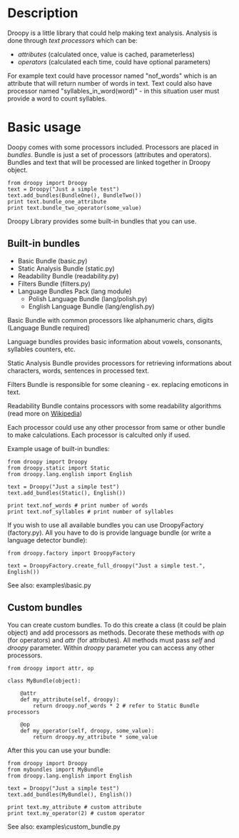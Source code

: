 # Description

Droopy is a little library that could help making text analysis. Analysis is done through *text processors* which can be:

- *attributes* (calculated once, value is cached, parameterless)
- *operators* (calculated each time, could have optional parameters)

For example text could have processor named "nof\_words" which is an attribute that will return number of words in text. Text could also have processor named "syllables\_in\_word(word)" - in this situation user must provide a word to count syllables.

# Basic usage

Doopy comes with some processors included. Processors are placed in *bundles*. Bundle is just a set of processors (attributes and operators). Bundles and text that will be processed are linked together in Droopy object.

    from droopy import Droopy
    text = Droopy("Just a simple test")
    text.add_bundles(BundleOne(), BundleTwo())
    print text.bundle_one_attribute
    print text.bundle_two_operator(some_value)

Droopy Library provides some built-in bundles that you can use.

## Built-in bundles

- Basic Bundle (basic.py)
- Static Analysis Bundle (static.py)
- Readability Bundle (readability.py)
- Filters Bundle (filters.py)
- Language Bundles Pack (lang module)
    - Polish Language Bundle (lang/polish.py)
    - English Language Bundle (lang/english.py)

Basic Bundle with common processors like alphanumeric chars, digits (Language Bundle required)

Language bundles provides basic information about vowels, consonants, syllables counters, etc.

Static Analysis Bundle provides processors for retrieving informations about characters, words, sentences in processed text.

Filters Bundle is responsible for some cleaning - ex. replacing emoticons in text.

Readability Bundle contains processors with some readability algorithms (read more on [Wikipedia](http://en.wikipedia.org/wiki/Readability))

Each processor could use any other processor from same or other bundle to make calculations. Each processor is calculted only if used.

Example usage of built-in bundles:

    from droopy import Droopy
    from droopy.static import Static
    from droopy.lang.english import English

    text = Droopy("Just a simple test")
    text.add_bundles(Static(), English())

    print text.nof_words # print number of words
    print text.nof_syllables # print number of syllables

If you wish to use all available bundles you can use DroopyFactory (factory.py). All you have to do is provide language bundle (or write a language detector bundle):

    from droopy.factory import DroopyFactory

    text = DroopyFactory.create_full_droopy("Just a simple test.", English())

See also: examples\basic.py

## Custom bundles

You can create custom bundles. To do this create a class (it could be plain object) and add processors as methods. Decorate these methods with *op* (for operators) and *attr* (for attributes). All methods must pass *self* and *droopy* parameter. Within *droopy* parameter you can access any other processors.

    from droopy import attr, op

    class MyBundle(object):

        @attr
        def my_attribute(self, droopy):
            return droopy.nof_words * 2 # refer to Static Bundle processors

        @op
        def my_operator(self, droopy, some_value):
            return droopy.my_attribute * some_value            

After this you can use your bundle:

    from droopy import Droopy
    from mybundles import MyBundle
    from droopy.lang.english import English

    text = Droopy("Just a simple test")
    text.add_bundles(MyBundle(), English())

    print text.my_attribute # custom attribute
    print text.my_operator(2) # custom operator

See also: examples\custom\_bundle.py
